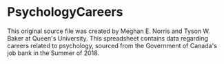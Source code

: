 # PsychologyCareers

This original source file was created by Meghan E. Norris and Tyson W. Baker at Queen's University. This spreadsheet contains data regarding careers related to psychology, sourced from the Government of Canada's job bank in the Summer of 2018.
